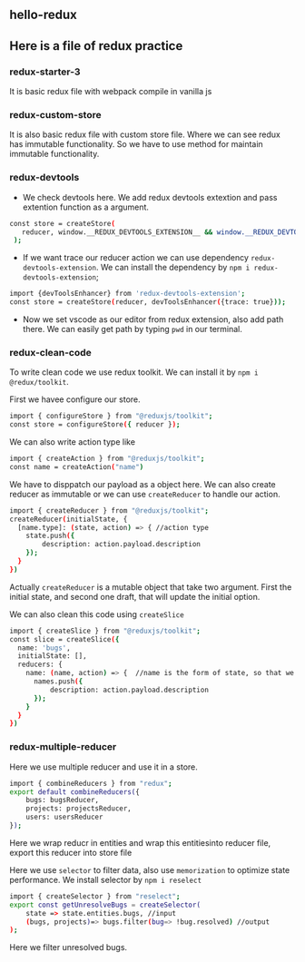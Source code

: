 ## hello-redux

## Here is a file of redux practice

### redux-starter-3

It is basic redux file with webpack compile in vanilla js

### redux-custom-store

It is also basic redux file with custom store file. Where we can see redux has immutable functionality. So we have to use method for maintain immutable functionality.

### redux-devtools

- We check devtools here. We add redux devtools extextion and pass extention function as a argument.

```bash
const store = createStore(
   reducer, window.__REDUX_DEVTOOLS_EXTENSION__ && window.__REDUX_DEVTOOLS_EXTENSION__()
 );
```

- If we want trace our reducer action we can use dependency `redux-devtools-extension`.
We can install the dependency by `npm i redux-devtools-extension`;

```bash
import {devToolsEnhancer} from 'redux-devtools-extension';
const store = createStore(reducer, devToolsEnhancer({trace: true}));
```

- Now we set vscode as our editor from redux extension, also add path there. We can easily get path by typing `pwd` in our terminal.

### redux-clean-code

To write clean code we use redux toolkit. We can install it by `npm i @redux/toolkit`.

First we havee configure our store.

```bash
import { configureStore } from "@reduxjs/toolkit";
const store = configureStore({ reducer });
```

We can also write action type like 

```bash
import { createAction } from "@reduxjs/toolkit";
const name = createAction("name")
```

We have to disppatch our payload as a object here.
We can also create reducer as immutable or we  can use `createReducer` to handle our action. 

```bash
import { createReducer } from "@reduxjs/toolkit";
createReducer(initialState, {
  [name.type]: (state, action) => { //action type
    state.push({
        description: action.payload.description
    });
  }
})
```

Actually `createReducer` is a mutable object that take two argument. First the initial state, and second one draft, that will update the initial option. 

We can also clean this code using `createSlice`

```bash
import { createSlice } from "@reduxjs/toolkit";
const slice = createSlice({
  name: 'bugs',
  initialState: [],
  reducers: {
    name: (name, action) => {  //name is the form of state, so that we can identify which state change
      names.push({
          description: action.payload.description
      });
    }
  }
})
```

### redux-multiple-reducer

Here we use multiple reducer and use it in a store.

```bash
import { combineReducers } from "redux";
export default combineReducers({
    bugs: bugsReducer,
    projects: projectsReducer,
    users: usersReducer
});
```

Here we wrap reducr in entities and wrap this entitiesinto reducer file, export this reducer into store file

Here we use `selector` to filter data, also use `memorization` to optimize state performance. We install selector by `npm i reselect`

```bash
import { createSelector } from "reselect";
export const getUnresolveBugs = createSelector(
    state => state.entities.bugs, //input
    (bugs, projects)=> bugs.filter(bug=> !bug.resolved) //output
);
```

Here we filter unresolved bugs.

